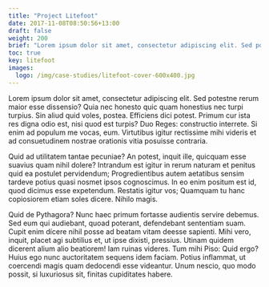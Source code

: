 ```yaml
---
title: "Project Litefoot"
date: 2017-11-08T08:50:56+13:00
draft: false
weight: 200
brief: "Lorem ipsum dolor sit amet, consectetur adipiscing elit. Sed potestne rerum maior esse dissensio? Quia nec honesto quic quam honestius nec turpi turpius. Sin aliud quid voles, postea. Efficiens dici potest. Primum cur ista res digna odio est, nisi quod est turpis? Duo Reges: constructio interrete."
toc: true
key: litefoot
images:
  logo: /img/case-studies/litefoot-cover-600x400.jpg
---
```

Lorem ipsum dolor sit amet, consectetur adipiscing elit. Sed potestne rerum maior esse dissensio? Quia nec honesto quic quam honestius nec turpi turpius. Sin aliud quid voles, postea. Efficiens dici potest. Primum cur ista res digna odio est, nisi quod est turpis? Duo Reges: constructio interrete. Si enim ad populum me vocas, eum. Virtutibus igitur rectissime mihi videris et ad consuetudinem nostrae orationis vitia posuisse contraria.

Quid ad utilitatem tantae pecuniae? An potest, inquit ille, quicquam esse suavius quam nihil dolere? Intrandum est igitur in rerum naturam et penitus quid ea postulet pervidendum; Progredientibus autem aetatibus sensim tardeve potius quasi nosmet ipsos cognoscimus. In eo enim positum est id, quod dicimus esse expetendum. Restatis igitur vos; Quamquam tu hanc copiosiorem etiam soles dicere. Nihilo magis.

Quid de Pythagora? Nunc haec primum fortasse audientis servire debemus. Sed eum qui audiebant, quoad poterant, defendebant sententiam suam. Cupit enim dícere nihil posse ad beatam vitam deesse sapienti. Mihi vero, inquit, placet agi subtilius et, ut ipse dixisti, pressius. Utinam quidem dicerent alium alio beatiorem! Iam ruinas videres. Tum mihi Piso: Quid ergo? Huius ego nunc auctoritatem sequens idem faciam. Potius inflammat, ut coercendi magis quam dedocendi esse videantur. Unum nescio, quo modo possit, si luxuriosus sit, finitas cupiditates habere.
